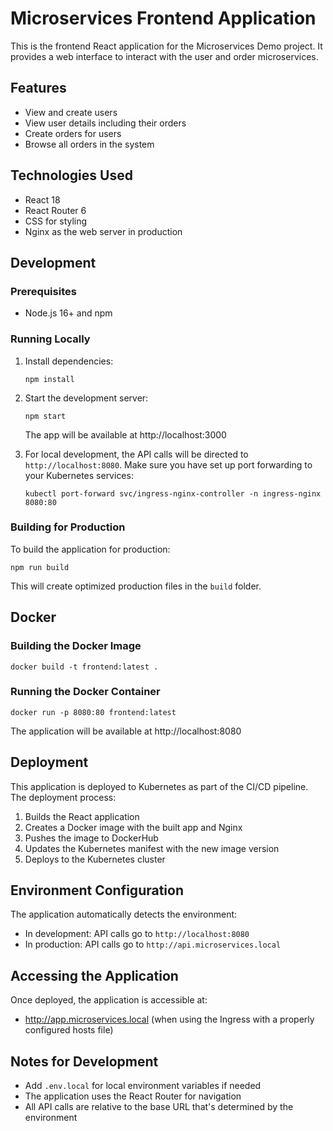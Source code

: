 # Microservices Frontend Application

This is the frontend React application for the Microservices Demo project. It provides a web interface to interact with the user and order microservices.

## Features

- View and create users
- View user details including their orders
- Create orders for users
- Browse all orders in the system

## Technologies Used

- React 18
- React Router 6
- CSS for styling
- Nginx as the web server in production

## Development

### Prerequisites

- Node.js 16+ and npm

### Running Locally

1. Install dependencies:

   ```
   npm install
   ```

2. Start the development server:

   ```
   npm start
   ```

   The app will be available at http://localhost:3000

3. For local development, the API calls will be directed to `http://localhost:8080`. Make sure you have set up port forwarding to your Kubernetes services:
   ```
   kubectl port-forward svc/ingress-nginx-controller -n ingress-nginx 8080:80
   ```

### Building for Production

To build the application for production:

```
npm run build
```

This will create optimized production files in the `build` folder.

## Docker

### Building the Docker Image

```
docker build -t frontend:latest .
```

### Running the Docker Container

```
docker run -p 8080:80 frontend:latest
```

The application will be available at http://localhost:8080

## Deployment

This application is deployed to Kubernetes as part of the CI/CD pipeline. The deployment process:

1. Builds the React application
2. Creates a Docker image with the built app and Nginx
3. Pushes the image to DockerHub
4. Updates the Kubernetes manifest with the new image version
5. Deploys to the Kubernetes cluster

## Environment Configuration

The application automatically detects the environment:

- In development: API calls go to `http://localhost:8080`
- In production: API calls go to `http://api.microservices.local`

## Accessing the Application

Once deployed, the application is accessible at:

- http://app.microservices.local (when using the Ingress with a properly configured hosts file)

## Notes for Development

- Add `.env.local` for local environment variables if needed
- The application uses the React Router for navigation
- All API calls are relative to the base URL that's determined by the environment
